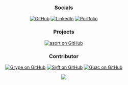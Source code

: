 <h3 align="center"> Socials </h3>
<p align="center">
  <a href="https://github.com/cpendery?tab=followers"><img src="https://img.shields.io/github/followers/cpendery?label=Follow&maxAge=3600&style=flat-square&logo=Github&labelColor=000000&color=000000" alt="GitHub"></a>
  <a href="https://www.linkedin.com/in/chapman-pendery"><img src="https://img.shields.io/badge/Connect-0077b5?style=flat-square&logo=Linkedin&logoColor=white&labelColor=0077b5&link=https://www.linkedin.com/in/chapman-pendery/" alt="LinkedIn"></a>
  <a href="https://chapmanpendery.com"><img src="https://img.shields.io/badge/Portfolio-black?style=flat-square&logo=Next.js" alt="Portfolio"></a>
</p>
<h3 align="center"> Projects </h3>
<p align="center">
  <a href="https://github.com/cpendery/asort"><img src="https://img.shields.io/github/stars/cpendery/asort.svg?label=asort&style=social" alt="asort on GitHub"></a>
</p>
<h3 align="center"> Contributor </h3>
<p align="center">
  <a href="https://github.com/anchore/grype"><img src="https://img.shields.io/github/stars/anchore/grype.svg?label=Grype&style=social" alt="Grype on GitHub"></a>
  <a href="https://github.com/anchore/syft"><img src="https://img.shields.io/github/stars/anchore/syft.svg?label=Syft&style=social" alt="Syft on GitHub"></a>
  <a href="https://github.com/guacsec/guac"><img src="https://img.shields.io/github/stars/guacsec/guac.svg?label=Guac&style=social" alt="Guac on GitHub"></a>
</p>

<p align="center">
  <a href="https://github.com/cpendery">
  <img src="https://github-readme-stats.vercel.app/api?username=cpendery&show_icons=true&count_private=true"/>
  </a>
</p>
